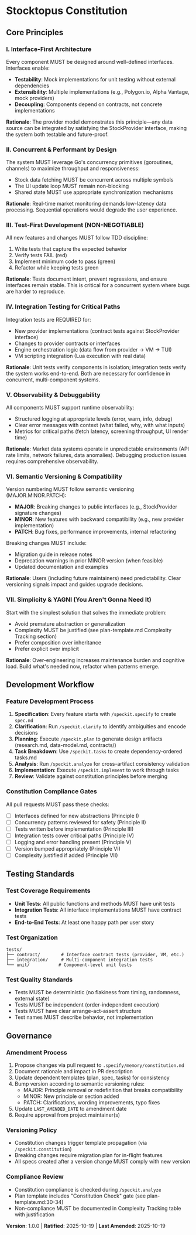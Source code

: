 <!--
Sync Impact Report - Constitution v1.0.0
Generated: 2025-10-19

Version Change: [NEW] → 1.0.0
- Initial constitution ratification
- Establishes core principles for Stocktopus development

Modified Principles: N/A (initial version)
Added Sections:
  - All core principles (I-VII)
  - Development Workflow section
  - Testing Standards section
  - Governance section

Removed Sections: N/A (initial version)

Templates Requiring Updates:
  ✅ plan-template.md - Constitution Check section updated with specific checklist (lines 30-44)
  ✅ spec-template.md - Requirements structure aligns with principles
  ✅ tasks-template.md - Task organization supports test-first workflow
  ✅ checklist-template.md - Generic template, no constitution-specific changes needed
  ✅ agent-file-template.md - Generic template, no constitution-specific changes needed

Slash Command Files Reviewed:
  ✅ speckit.constitution.md - References to "CLAUDE" are instructional examples only
  ✅ speckit.plan.md - "claude" reference is in script path (implementation detail)
  ✅ All other command files - No agent-specific language detected

Follow-up TODOs: None - all templates validated and updated
-->

# Stocktopus Constitution

## Core Principles

### I. Interface-First Architecture

Every component MUST be designed around well-defined interfaces. Interfaces enable:
- **Testability**: Mock implementations for unit testing without external dependencies
- **Extensibility**: Multiple implementations (e.g., Polygon.io, Alpha Vantage, mock providers)
- **Decoupling**: Components depend on contracts, not concrete implementations

**Rationale**: The provider model demonstrates this principle—any data source can be integrated by satisfying the StockProvider interface, making the system both testable and future-proof.

### II. Concurrent & Performant by Design

The system MUST leverage Go's concurrency primitives (goroutines, channels) to maximize throughput and responsiveness:
- Stock data fetching MUST be concurrent across multiple symbols
- The UI update loop MUST remain non-blocking
- Shared state MUST use appropriate synchronization mechanisms

**Rationale**: Real-time market monitoring demands low-latency data processing. Sequential operations would degrade the user experience.

### III. Test-First Development (NON-NEGOTIABLE)

All new features and changes MUST follow TDD discipline:
1. Write tests that capture the expected behavior
2. Verify tests FAIL (red)
3. Implement minimum code to pass (green)
4. Refactor while keeping tests green

**Rationale**: Tests document intent, prevent regressions, and ensure interfaces remain stable. This is critical for a concurrent system where bugs are harder to reproduce.

### IV. Integration Testing for Critical Paths

Integration tests are REQUIRED for:
- New provider implementations (contract tests against StockProvider interface)
- Changes to provider contracts or interfaces
- Engine orchestration logic (data flow from provider → VM → TUI)
- VM scripting integration (Lua execution with real data)

**Rationale**: Unit tests verify components in isolation; integration tests verify the system works end-to-end. Both are necessary for confidence in concurrent, multi-component systems.

### V. Observability & Debuggability

All components MUST support runtime observability:
- Structured logging at appropriate levels (error, warn, info, debug)
- Clear error messages with context (what failed, why, with what inputs)
- Metrics for critical paths (fetch latency, screening throughput, UI render time)

**Rationale**: Market data systems operate in unpredictable environments (API rate limits, network failures, data anomalies). Debugging production issues requires comprehensive observability.

### VI. Semantic Versioning & Compatibility

Version numbering MUST follow semantic versioning (MAJOR.MINOR.PATCH):
- **MAJOR**: Breaking changes to public interfaces (e.g., StockProvider signature changes)
- **MINOR**: New features with backward compatibility (e.g., new provider implementation)
- **PATCH**: Bug fixes, performance improvements, internal refactoring

Breaking changes MUST include:
- Migration guide in release notes
- Deprecation warnings in prior MINOR version (when feasible)
- Updated documentation and examples

**Rationale**: Users (including future maintainers) need predictability. Clear versioning signals impact and guides upgrade decisions.

### VII. Simplicity & YAGNI (You Aren't Gonna Need It)

Start with the simplest solution that solves the immediate problem:
- Avoid premature abstraction or generalization
- Complexity MUST be justified (see plan-template.md Complexity Tracking section)
- Prefer composition over inheritance
- Prefer explicit over implicit

**Rationale**: Over-engineering increases maintenance burden and cognitive load. Build what's needed now, refactor when patterns emerge.

## Development Workflow

### Feature Development Process

1. **Specification**: Every feature starts with `/speckit.specify` to create `spec.md`
2. **Clarification**: Run `/speckit.clarify` to identify ambiguities and encode decisions
3. **Planning**: Execute `/speckit.plan` to generate design artifacts (research.md, data-model.md, contracts/)
4. **Task Breakdown**: Use `/speckit.tasks` to create dependency-ordered tasks.md
5. **Analysis**: Run `/speckit.analyze` for cross-artifact consistency validation
6. **Implementation**: Execute `/speckit.implement` to work through tasks
7. **Review**: Validate against constitution principles before merging

### Constitution Compliance Gates

All pull requests MUST pass these checks:
- [ ] Interfaces defined for new abstractions (Principle I)
- [ ] Concurrency patterns reviewed for safety (Principle II)
- [ ] Tests written before implementation (Principle III)
- [ ] Integration tests cover critical paths (Principle IV)
- [ ] Logging and error handling present (Principle V)
- [ ] Version bumped appropriately (Principle VI)
- [ ] Complexity justified if added (Principle VII)

## Testing Standards

### Test Coverage Requirements

- **Unit Tests**: All public functions and methods MUST have unit tests
- **Integration Tests**: All interface implementations MUST have contract tests
- **End-to-End Tests**: At least one happy path per user story

### Test Organization

```
tests/
├── contract/        # Interface contract tests (provider, VM, etc.)
├── integration/     # Multi-component integration tests
└── unit/           # Component-level unit tests
```

### Test Quality Standards

- Tests MUST be deterministic (no flakiness from timing, randomness, external state)
- Tests MUST be independent (order-independent execution)
- Tests MUST have clear arrange-act-assert structure
- Test names MUST describe behavior, not implementation

## Governance

### Amendment Process

1. Propose changes via pull request to `.specify/memory/constitution.md`
2. Document rationale and impact in PR description
3. Update dependent templates (plan, spec, tasks) for consistency
4. Bump version according to semantic versioning rules:
   - MAJOR: Principle removal or redefinition that breaks compatibility
   - MINOR: New principle or section added
   - PATCH: Clarifications, wording improvements, typo fixes
5. Update `LAST_AMENDED_DATE` to amendment date
6. Require approval from project maintainer(s)

### Versioning Policy

- Constitution changes trigger template propagation (via `/speckit.constitution`)
- Breaking changes require migration plan for in-flight features
- All specs created after a version change MUST comply with new version

### Compliance Review

- Constitution compliance is checked during `/speckit.analyze`
- Plan template includes "Constitution Check" gate (see plan-template.md:30-34)
- Non-compliance MUST be documented in Complexity Tracking table with justification

**Version**: 1.0.0 | **Ratified**: 2025-10-19 | **Last Amended**: 2025-10-19
